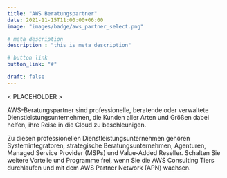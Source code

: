 ```yaml
---
title: "AWS Beratungspartner"
date: 2021-11-15T11:00:00+06:00
image: "images/badge/aws_partner_select.png"

# meta description
description : "this is meta description"

# button link
button_link: "#"

draft: false
---
```


< PLACEHOLDER >

AWS-Beratungspartner sind professionelle, beratende oder verwaltete Dienstleistungsunternehmen, die Kunden aller Arten und Größen dabei helfen, ihre Reise in die Cloud zu beschleunigen.

Zu diesen professionellen Dienstleistungsunternehmen gehören Systemintegratoren, strategische Beratungsunternehmen, Agenturen, Managed Service Provider (MSPs) und Value-Added Reseller. Schalten Sie weitere Vorteile und Programme frei, wenn Sie die AWS Consulting Tiers durchlaufen und mit dem AWS Partner Network (APN) wachsen.
